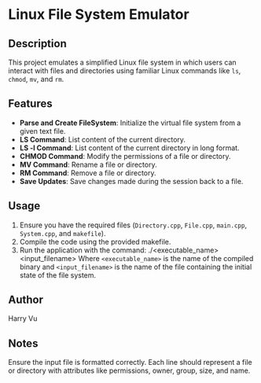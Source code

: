 # Linux File System Emulator

## Description
This project emulates a simplified Linux file system in which users can interact with files and directories using familiar Linux commands like `ls`, `chmod`, `mv`, and `rm`.

## Features
- **Parse and Create FileSystem**: Initialize the virtual file system from a given text file.
- **LS Command**: List content of the current directory.
- **LS -l Command**: List content of the current directory in long format.
- **CHMOD Command**: Modify the permissions of a file or directory.
- **MV Command**: Rename a file or directory.
- **RM Command**: Remove a file or directory.
- **Save Updates**: Save changes made during the session back to a file.

## Usage
1. Ensure you have the required files (`Directory.cpp`, `File.cpp`, `main.cpp`, `System.cpp`, and `makefile`).
2. Compile the code using the provided makefile.
3. Run the application with the command:
./<executable_name> <input_filename>
Where `<executable_name>` is the name of the compiled binary and `<input_filename>` is the name of the file containing the initial state of the file system.

## Author
Harry Vu

## Notes
Ensure the input file is formatted correctly. Each line should represent a file or directory with attributes like permissions, owner, group, size, and name.
